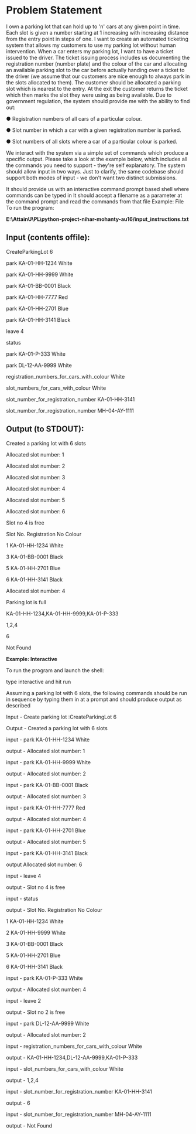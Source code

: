 # Problem​ ​Statement

I own a parking lot that can hold up to 'n' cars at any given point in time. Each slot is given a number starting at 1 increasing with increasing distance from the entry point in steps of one. I want to create an automated ticketing system that allows my customers to use my parking lot without human intervention. When a car enters my parking lot, I want to have a ticket issued to the driver. The ticket issuing process includes us documenting the registration number (number plate) and the colour of the car and allocating an available parking slot to the car before actually handing over a ticket to the driver (we assume that our customers are nice enough to always park in the slots allocated to them). The customer should be allocated a parking slot which is nearest to the entry. At the exit the customer returns the ticket which then marks the slot they were using as being available. Due to government regulation, the system should provide me with the ability to find out:

● Registration numbers of all cars of a particular colour.

● Slot number in which a car with a given registration number is parked.

● Slot numbers of all slots where a car of a particular colour is parked.

We interact with the system via a simple set of commands which produce a specific output. Please take a look at the example below, which includes all the commands you need to support - they're self explanatory. The system should allow input in two ways. Just to clarify, the same codebase should support both modes of input - we don't want two distinct submissions.

It should provide us with an interactive command prompt based shell where commands can be typed in
It should accept a filename as a parameter at the command prompt and read the commands from that file
Example:​ ​File To run the program:

**E:\AttainU\PL\python-project-nihar-mohanty-au16/input_instructions.txt**

## **Input​** ​(contents​ ​of​ ​file):

CreateParkingLot 6

park KA-01-HH-1234 White

park KA-01-HH-9999 White

park KA-01-BB-0001 Black

park KA-01-HH-7777 Red

park KA-01-HH-2701 Blue

park KA-01-HH-3141 Black

leave 4

status

park KA-01-P-333 White

park DL-12-AA-9999 White

registration_numbers_for_cars_with_colour White

slot_numbers_for_cars_with_colour White

slot_number_for_registration_number KA-01-HH-3141

slot_number_for_registration_number MH-04-AY-1111


## **Output**​ ​(to​ ​STDOUT):

Created a parking lot with 6 slots

Allocated slot number: 1

Allocated slot number: 2

Allocated slot number: 3

Allocated slot number: 4

Allocated slot number: 5

Allocated slot number: 6

Slot no 4 is free

Slot No. Registration No Colour

1 KA-01-HH-1234 White

3 KA-01-BB-0001 Black

5 KA-01-HH-2701 Blue

6 KA-01-HH-3141 Black

Allocated slot number: 4

Parking lot is full

KA-01-HH-1234,KA-01-HH-9999,KA-01-P-333

1,2,4

6

Not Found


**Example:​ ​Interactive**

To run the program and launch the shell:

type interactive and hit run

Assuming a parking lot with 6 slots, the following commands should be run in sequence by typing them in at a prompt and should produce output as described

Input - 
Create parking lot :CreateParkingLot 6

Output - 
Created a parking lot with 6 slots

input - 
park KA-01-HH-1234 White

output - 
Allocated slot number: 1

input - 
park KA-01-HH-9999 White

output - 
Allocated slot number: 2

input - 
park KA-01-BB-0001 Black

output - 
Allocated slot number: 3

input - 
park KA-01-HH-7777 Red

output - 
Allocated slot number: 4

input - 
park KA-01-HH-2701 Blue

output - 
Allocated slot number: 5

input - 
park KA-01-HH-3141 Black

output
Allocated slot number: 6

input - 
leave 4

output - 
Slot no 4 is free

input - 
status

output - 
Slot No. Registration No Colour

1 KA-01-HH-1234 White

2 KA-01-HH-9999 White

3 KA-01-BB-0001 Black 

5 KA-01-HH-2701 Blue

6 KA-01-HH-3141 Black

input - 
park KA-01-P-333 White

output - 
Allocated slot number: 4

input - 
leave 2

output - 
Slot no 2 is free

input - 
park DL-12-AA-9999 White

output - 
Allocated slot number: 2

input - 
registration_numbers_for_cars_with_colour White

output - 
KA-01-HH-1234,DL-12-AA-9999,KA-01-P-333

input - 
slot_numbers_for_cars_with_colour White

output -
1,2,4

input -
slot_number_for_registration_number KA-01-HH-3141

output -
6

input -
slot_number_for_registration_number MH-04-AY-1111

output -
Not Found
